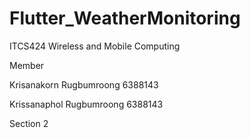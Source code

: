 # Flutter_WeatherMonitoring

ITCS424 Wireless and Mobile Computing

Member

Krisanakorn Rugbumroong 6388143

Krissanaphol Rugbumroong 6388143

Section 2
